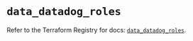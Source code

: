 # `data_datadog_roles`

Refer to the Terraform Registry for docs: [`data_datadog_roles`](https://registry.terraform.io/providers/datadog/datadog/3.67.0/docs/data-sources/roles).
